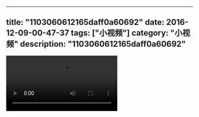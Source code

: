 
---
title: "1103060612165daff0a60692"
date: 2016-12-09-00-47-37
tags: ["小视频"]
category: "小视频"
description: "1103060612165daff0a60692"
---
<video src="http://ohtsqip0g.bkt.clouddn.com/1103060612165daff0a60692.mp4" controls="controls"></video>
